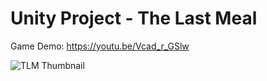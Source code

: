 # Unity Project - The Last Meal
Game Demo: https://youtu.be/Vcad_r_GSlw

![TLM Thumbnail](https://github.com/user-attachments/assets/691dd4ec-c15c-4431-8844-a0fa5a77d2e2)
